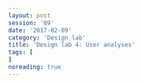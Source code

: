 ```yaml
--- 
layout: post 
session: '09' 
date: '2017-02-09' 
category: 'Design lab' 
title: 'Design lab 4: User analyses' 
tags: [] 
noreading: true
--- 
```


<excerpt/>
